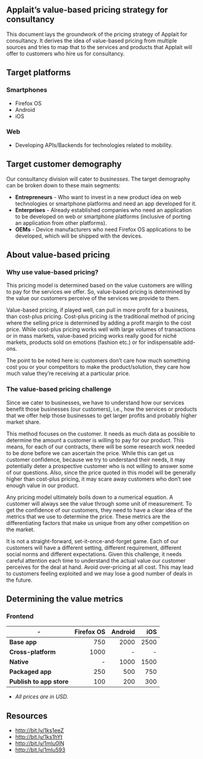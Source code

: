 ## Applait’s value-based pricing strategy for consultancy

This document lays the groundwork of the pricing strategy of Applait for consultancy. It derives the idea of value-based pricing from multiple sources and tries to map that to the services and products that Applait will offer to customers who hire us for consultancy.

## Target platforms

### Smartphones

- Firefox OS
- Android
- iOS

### Web

 - Developing APIs/Backends for technologies related to mobility.

## Target customer demography

Our consultancy division will cater to *businesses*. The target demography can be broken down to these main segments:

 - **Entrepreneurs** - Who want to invest in a new product idea on web technologies or smartphone platforms and need an app developed for it.
 - **Enterprises** - Already established companies who need an application to be developed on web or smartphone platforms (inclusive of porting an application from other platforms).
 - **OEMs** - Device manufacturers who need Firefox OS applications to be developed, which will be shipped with the devices.

## About value-based pricing

### Why use value-based pricing?

This pricing model is determined based on the value customers are willing to pay for the services we offer. So, value-based pricing is determined by the value our customers perceive of the services we provide to them.

Value-based pricing, if played well, can pull in more profit for a business, than cost-plus pricing. Cost-plus pricing is the traditional method of pricing where the selling price is determined by adding a profit margin to the cost price. While cost-plus pricing works well with large volumes of transactions or in mass markets, value-based pricing works really good for niché markets, products sold on emotions (fashion etc.) or for indispensable add-ons.

The point to be noted here is: customers don’t care how much something cost you or your competitors to make the product/solution, they care how much value they’re receiving at a particular price.

### The value-based pricing challenge

Since we cater to businesses, we have to understand how our services benefit those businesses (our customers), i.e., how the services or products that we offer help those businesses to get larger profits and probably higher market share.

This method focuses on the customer. It needs as much data as possible to determine the amount a customer is willing to pay for our product. This means, for each of our contracts, there will be some research work needed to be done before we can ascertain the price. While this can get us customer confidence, because we try to understand their needs, it may potentially deter a prospective customer who is not willing to answer some of our questions. Also, since the price quoted in this model will be generally higher than cost-plus pricing, it may scare away customers who don’t see enough value in our product.

Any pricing model ultimately boils down to a numerical equation. A customer will always see the value through some unit of measurement. To get the confidence of our customers, they need to have a clear idea of the metrics that we use to determine the price. These metrics are the differentiating factors that make us unique from any other competition on the market.

It is not a straight-forward, set-it-once-and-forget game. Each of our customers will have a different setting, different requirement, different social norms and different expectations. Given this challenge, it needs careful attention each time to understand the actual value our customer perceives for the deal at hand. Avoid over-pricing at all cost. This may lead to customers feeling exploited and we may lose a good number of deals in the future.

## Determining the value metrics

### Frontend

|     -                    | Firefox OS | Android | iOS  |
|--------------------------|-----------:|--------:|-----:|
| **Base app**             | 750        | 2000    | 2500 |
| **Cross-platform**       | 1000       | -       | -    |
| **Native**               | -          | 1000    | 1500 |
| **Packaged app**         | 250        | 500     | 750  |
| **Publish to app store** | 100        | 200     | 300  |

* *All prices are in USD.*

## Resources

 - http://bit.ly/1ks1eeZ
 - http://bit.ly/1ks1hYt 
 - http://bit.ly/1mlu0lN 
 - http://bit.ly/1mlu593